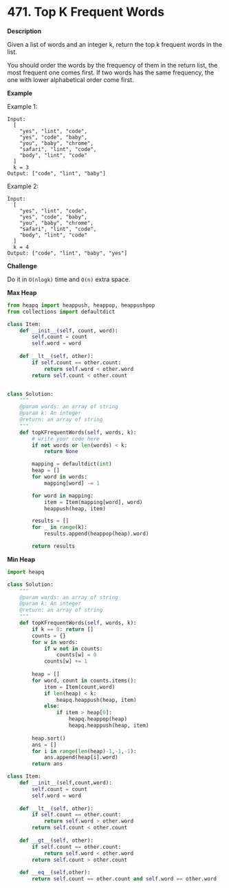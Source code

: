 # 471. Top K Frequent Words

**Description**

Given a list of words and an integer k, return the top k frequent words in the list.

You should order the words by the frequency of them in the return list, the most frequent one comes first. If two words has the same frequency, the one with lower alphabetical order come first.

**Example**

Example 1:

```
Input:
  [
    "yes", "lint", "code",
    "yes", "code", "baby",
    "you", "baby", "chrome",
    "safari", "lint", "code",
    "body", "lint", "code"
  ]
  k = 3
Output: ["code", "lint", "baby"]
```


Example 2:

```
Input:
  [
    "yes", "lint", "code",
    "yes", "code", "baby",
    "you", "baby", "chrome",
    "safari", "lint", "code",
    "body", "lint", "code"
  ]
  k = 4
Output: ["code", "lint", "baby", "yes"]
```

**Challenge**

Do it in `O(nlogk)` time and `O(n)` extra space.


**Max Heap**

```python
from heapq import heappush, heappop, heappushpop
from collections import defaultdict

class Item:
    def __init__(self, count, word):
        self.count = count
        self.word = word
    
    def __lt__(self, other):
        if self.count == other.count:
            return self.word < other.word
        return self.count < other.count


class Solution:
    """
    @param words: an array of string
    @param k: An integer
    @return: an array of string
    """
    def topKFrequentWords(self, words, k):
        # write your code here
        if not words or len(words) < k:
            return None

        mapping = defaultdict(int)
        heap = []
        for word in words:
            mapping[word] -= 1

        for word in mapping:
            item = Item(mapping[word], word)
            heappush(heap, item)

        results = []
        for _ in range(k):
            results.append(heappop(heap).word)

        return results
```

**Min Heap**

```python
import heapq

class Solution:
    """
    @param words: an array of string
    @param k: An integer
    @return: an array of string
    """
    def topKFrequentWords(self, words, k):
        if k == 0: return []
        counts = {}
        for w in words:
            if w not in counts:
                counts[w] = 0
            counts[w] += 1
        
        heap = []
        for word, count in counts.items():
            item = Item(count,word)
            if len(heap) < k:
                heapq.heappush(heap, item)
            else:
                if item > heap[0]:
                    heapq.heappop(heap)
                    heapq.heappush(heap, item)
        
        heap.sort()
        ans = []
        for i in range(len(heap)-1,-1,-1):
            ans.append(heap[i].word)
        return ans

class Item:
    def __init__(self,count,word):
        self.count = count
        self.word = word
    
    def __lt__(self, other):
        if self.count == other.count:
            return self.word > other.word
        return self.count < other.count
    
    def __gt__(self, other):
        if self.count == other.count:
            return self.word < other.word
        return self.count > other.count
    
    def __eq__(self,other):
        return self.count == other.count and self.word == other.word
```